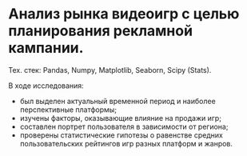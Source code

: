# Анализ рынка видеоигр с целью планирования рекламной кампании. 

Тех. стек: Pandas, Numpy, Matplotlib, Seaborn, Scipy (Stats). 

В ходе исследования:

- был выделен актуальный временной период и наиболее перспективные платформы; 
- изучены факторы, оказывающие влияние на продажи игр; 
- составлен портрет пользователя в зависимости от региона;
- проверены статистические гипотезы о равенстве средних пользовательских рейтингов игр разных платформ и жанров.
